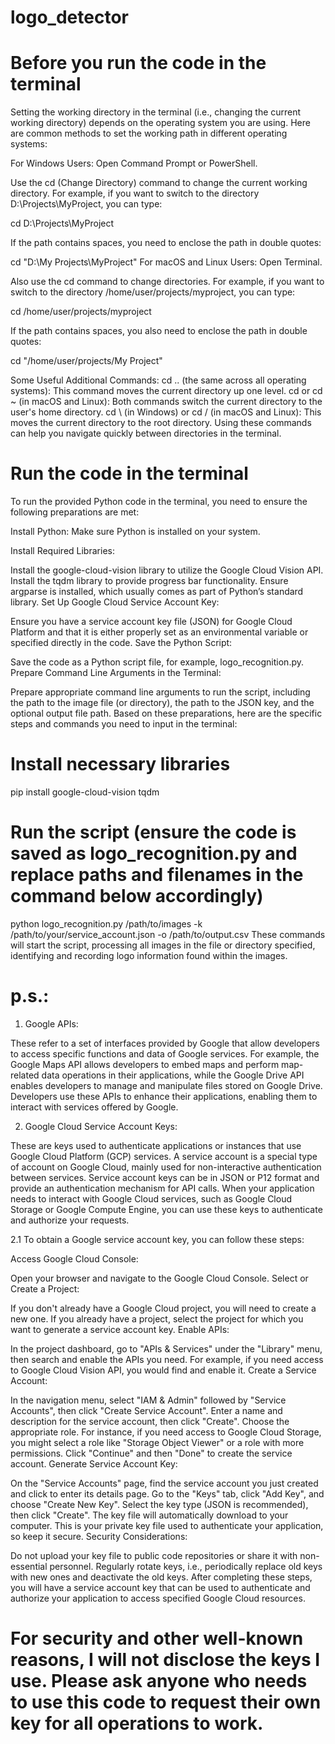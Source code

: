 # logo_detector


# Before you run the code in the terminal
Setting the working directory in the terminal (i.e., changing the current working directory) depends on the operating system you are using. Here are common methods to set the working path in different operating systems:

For Windows Users:
Open Command Prompt or PowerShell.

Use the cd (Change Directory) command to change the current working directory. For example, if you want to switch to the directory D:\Projects\MyProject, you can type:

cd D:\Projects\MyProject


If the path contains spaces, you need to enclose the path in double quotes:

cd "D:\My Projects\MyProject"
For macOS and Linux Users:
Open Terminal.


Also use the cd command to change directories. For example, if you want to switch to the directory /home/user/projects/myproject, you can type:

cd /home/user/projects/myproject


If the path contains spaces, you also need to enclose the path in double quotes:

cd "/home/user/projects/My Project"


Some Useful Additional Commands:
cd .. (the same across all operating systems): This command moves the current directory up one level.
cd or cd ~ (in macOS and Linux): Both commands switch the current directory to the user's home directory.
cd \ (in Windows) or cd / (in macOS and Linux): This moves the current directory to the root directory.
Using these commands can help you navigate quickly between directories in the terminal.


# Run the code in the terminal
To run the provided Python code in the terminal, you need to ensure the following preparations are met:

Install Python: Make sure Python is installed on your system.

Install Required Libraries:

Install the google-cloud-vision library to utilize the Google Cloud Vision API.
Install the tqdm library to provide progress bar functionality.
Ensure argparse is installed, which usually comes as part of Python’s standard library.
Set Up Google Cloud Service Account Key:

Ensure you have a service account key file (JSON) for Google Cloud Platform and that it is either properly set as an environmental variable or specified directly in the code.
Save the Python Script:

Save the code as a Python script file, for example, logo_recognition.py.
Prepare Command Line Arguments in the Terminal:

Prepare appropriate command line arguments to run the script, including the path to the image file (or directory), the path to the JSON key, and the optional output file path.
Based on these preparations, here are the specific steps and commands you need to input in the terminal:


# Install necessary libraries
pip install google-cloud-vision tqdm


# Run the script (ensure the code is saved as logo_recognition.py and replace paths and filenames in the command below accordingly)
python logo_recognition.py /path/to/images -k /path/to/your/service_account.json -o /path/to/output.csv
These commands will start the script, processing all images in the file or directory specified, identifying and recording logo information found within the images.


# p.s.: 
1. Google APIs:

These refer to a set of interfaces provided by Google that allow developers to access specific functions and data of Google services. For example, the Google Maps API allows developers to embed maps and perform map-related data operations in their applications, while the Google Drive API enables developers to manage and manipulate files stored on Google Drive.
Developers use these APIs to enhance their applications, enabling them to interact with services offered by Google.

2. Google Cloud Service Account Keys:

These are keys used to authenticate applications or instances that use Google Cloud Platform (GCP) services. A service account is a special type of account on Google Cloud, mainly used for non-interactive authentication between services.
Service account keys can be in JSON or P12 format and provide an authentication mechanism for API calls. When your application needs to interact with Google Cloud services, such as Google Cloud Storage or Google Compute Engine, you can use these keys to authenticate and authorize your requests.

2.1 To obtain a Google service account key, you can follow these steps:

Access Google Cloud Console:

Open your browser and navigate to the Google Cloud Console.
Select or Create a Project:

If you don't already have a Google Cloud project, you will need to create a new one. If you already have a project, select the project for which you want to generate a service account key.
Enable APIs:

In the project dashboard, go to "APIs & Services" under the "Library" menu, then search and enable the APIs you need. For example, if you need access to Google Cloud Vision API, you would find and enable it.
Create a Service Account:

In the navigation menu, select "IAM & Admin" followed by "Service Accounts", then click "Create Service Account".
Enter a name and description for the service account, then click "Create".
Choose the appropriate role. For instance, if you need access to Google Cloud Storage, you might select a role like "Storage Object Viewer" or a role with more permissions.
Click "Continue" and then "Done" to create the service account.
Generate Service Account Key:

On the "Service Accounts" page, find the service account you just created and click to enter its details page.
Go to the "Keys" tab, click "Add Key", and choose "Create New Key".
Select the key type (JSON is recommended), then click "Create".
The key file will automatically download to your computer. This is your private key file used to authenticate your application, so keep it secure.
Security Considerations:

Do not upload your key file to public code repositories or share it with non-essential personnel.
Regularly rotate keys, i.e., periodically replace old keys with new ones and deactivate the old keys.
After completing these steps, you will have a service account key that can be used to authenticate and authorize your application to access specified Google Cloud resources.


# For security and other well-known reasons, I will not disclose the keys I use. Please ask anyone who needs to use this code to request their own key for all operations to work.
